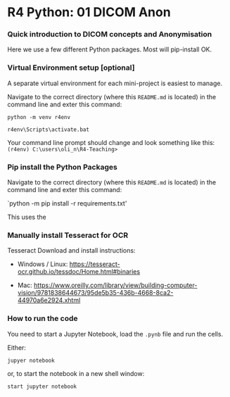 # R4 Python: 01 DICOM Anon

### Quick introduction to DICOM concepts and Anonymisation

Here we use a few different Python packages.  Most will pip-install OK.

### Virtual Environment setup [optional]

A separate virtual environment for each mini-project is easiest to manage.

Navigate to the correct directory (where this `README.md` is located) in the command line and exter this command:

`python -m venv r4env`

`r4env\Scripts\activate.bat`

Your command line prompt should change and look something like this:  `(r4env) C:\users\oli_n\R4-Teaching>`


### Pip install the Python Packages

Navigate to the correct directory (where this `README.md` is located) in the command line and exter this command:

`python -m pip install -r requirements.txt'

This uses the 


### Manually install Tesseract for OCR

Tesseract Download and install instructions:

- Windows / Linux: https://tesseract-ocr.github.io/tessdoc/Home.html#binaries

- Mac: https://www.oreilly.com/library/view/building-computer-vision/9781838644673/95de5b35-436b-4668-8ca2-44970a6e2924.xhtml


### How to run the code

You need to start a Jupyter Notebook, load the `.pynb` file and run the cells.

Either:

`jupyer notebook`

or, to start the notebook in a new shell window:

`start jupyter notebook`


